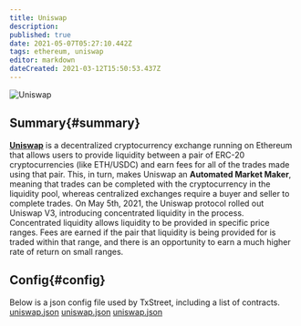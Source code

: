 ```yaml
---
title: Uniswap
description:
published: true
date: 2021-05-07T05:27:10.442Z
tags: ethereum, uniswap
editor: markdown
dateCreated: 2021-03-12T15:50:53.437Z
---
```


![Uniswap](https://txstreet.com/static/img/singles/house_logos/uniswap.png)

## Summary{#summary}

[**Uniswap**](https://uniswap.org/) is a decentralized cryptocurrency exchange running on Ethereum that allows users to provide liquidity between a pair of ERC-20 cryptocurrencies (like ETH/USDC) and earn fees for all of the trades made using that pair. This, in turn, makes Uniswap an **Automated Market Maker**, meaning that trades can be completed with the cryptocurrency in the liquidity pool, whereas centralized exchanges require a buyer and seller to complete trades. On May 5th, 2021, the Uniswap protocol rolled out Uniswap V3, introducing concentrated liquidity in the process. Concentrated liquidity allows liquidity to be provided in specific price ranges. Fees are earned if the pair that liquidity is being provided for is traded within that range, and there is an opportunity to earn a much higher rate of return on small ranges.

## Config{#config}

Below is a json config file used by TxStreet, including a list of contracts. [uniswap.json](/ethereum/houses/uniswap.json) [uniswap.json](/ethereum/houses/uniswap.json) [uniswap.json](/ethereum/houses/uniswap.json)